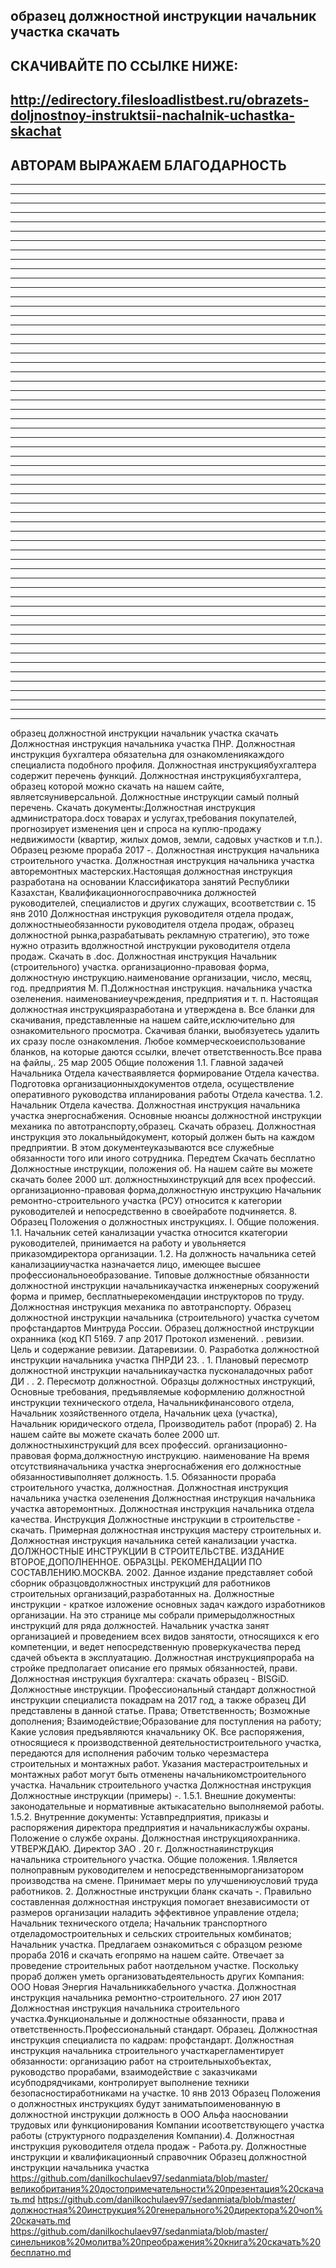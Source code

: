 образец должностной инструкции начальник участка скачать
--------------------------------------------------
СКАЧИВАЙТЕ ПО ССЫЛКЕ НИЖЕ:
--------------------------------------------------
http://edirectory.filesloadlistbest.ru/obrazets-doljnostnoy-instruktsii-nachalnik-uchastka-skachat
--------------------------------------------------
АВТОРАМ ВЫРАЖАЕМ БЛАГОДАРНОСТЬ
--------------------------------------------------
--------------------------------------------------
--------------------------------------------------
--------------------------------------------------
--------------------------------------------------
--------------------------------------------------
--------------------------------------------------
--------------------------------------------------
--------------------------------------------------
--------------------------------------------------
--------------------------------------------------
--------------------------------------------------
--------------------------------------------------
--------------------------------------------------
--------------------------------------------------
--------------------------------------------------
--------------------------------------------------
--------------------------------------------------
--------------------------------------------------
--------------------------------------------------
--------------------------------------------------
--------------------------------------------------
--------------------------------------------------
--------------------------------------------------
--------------------------------------------------
--------------------------------------------------
--------------------------------------------------
--------------------------------------------------
--------------------------------------------------
--------------------------------------------------
--------------------------------------------------
--------------------------------------------------
--------------------------------------------------
--------------------------------------------------
--------------------------------------------------
--------------------------------------------------
--------------------------------------------------
--------------------------------------------------
--------------------------------------------------
--------------------------------------------------
--------------------------------------------------
--------------------------------------------------
--------------------------------------------------
--------------------------------------------------
--------------------------------------------------
--------------------------------------------------
--------------------------------------------------
--------------------------------------------------
--------------------------------------------------
--------------------------------------------------
--------------------------------------------------
--------------------------------------------------
--------------------------------------------------
--------------------------------------------------
--------------------------------------------------
--------------------------------------------------
--------------------------------------------------
--------------------------------------------------
--------------------------------------------------
образец должностной инструкции начальник участка скачать Должностная инструкция начальника участка ПНР. Должностная инструкция бухгалтера обязательна для ознакомлениякаждого специалиста подобного профиля. Должностная инструкциябухгалтера содержит перечень функций. Должностная инструкциябухгалтера, образец которой можно скачать на нашем сайте, являетсяуниверсальной. Должностные инструкции самый полный перечень.  Скачать документы:Должностная инструкция администратора.docx  товарах и услугах,требования покупателей, прогнозирует изменения цен и спроса на куплю-продажу недвижимости (квартир, жилых домов, земли, садовых участков и т.п.). Образец резюме прораба 2017 -. Должностная инструкция начальника строительного участка. Должностная инструкция начальника участка авторемонтных мастерских.Настоящая должностная инструкция разработана на основании Классификатора занятий Республики Казахстан, Квалификационногосправочника должностей руководителей, специалистов и других служащих, всоответствии с. 15 янв 2010  Должностная инструкция руководителя отдела продаж, должностныеобязанности руководителя отдела продаж, образец должностной  рынка,разрабатывать рекламную стратегию), это тоже нужно отразить вдолжностной инструкции руководителя отдела продаж. Скачать в .doc. Должностная инструкция Начальник (строительного) участка. организационно-правовая форма, должностную инструкцию.наименование организации, число, месяц, год. предприятия М. П.Должностная инструкция. начальника участка озеленения. наименованиеучреждения, предприятия и т. п. Настоящая должностная инструкцияразработана и утверждена в. Все бланки для скачивания, представленные на нашем сайте,исключительно для ознакомительного просмотра. Скачивая бланки, выобязуетесь удалить их сразу после ознакомления. Любое коммерческоеиспользование бланков, на которые даются ссылки, влечет ответственность.Все права на файлы,. 25 мар 2005  Общие положения 1.1. Главной задачей Начальника Отдела качестваявляется формирование Отдела качества. Подготовка организационныхдокументов отдела, осуществление оперативного руководства ипланирования работы Отдела качества. 1.2. Начальник Отдела качества. Должностная инструкция начальника участка энергоснабжения. Основные нюансы должностной инструкции механика по автотранспорту,образец.  Скачать образец. Должностная инструкция  это локальныйдокумент, который должен быть на каждом предприятии. В этом документеуказываются все служебные обязанности того или иного сотрудника. Передтем
Скачать бесплатно Должностные инструкции, положения об. На нашем сайте вы можете скачать более 2000 шт. должностныхинструкций для всех профессий.  организационно-правовая форма,должностную инструкцию  Начальник ремонтно-строительного участка (РСУ) относится к категории руководителей и непосредственно в своейработе подчиняется. 8. Образец Положения о должностных инструкциях. I. Общие положения. 1.1. Начальник сетей канализации участка относится ккатегории руководителей, принимается на работу и увольняется приказомдиректора организации. 1.2. На должность начальника сетей канализацииучастка назначается лицо, имеющее высшее профессиональноеобразование. Типовые должностные обязанности должностной инструкции начальникаучастка инженерных сооружений форма и пример, бесплатныерекомендации инструкторов по труду. Должностная инструкция механика по автотранспорту. Образец должностной инструкции начальника (строительного) участка сучетом профстандартов Минтруда России. Образец должностной инструкции охранника (код КП 5169. 7 апр 2017  Протокол изменений. . ревизии. Цель и содержание ревизии. Датаревизии. 0. Разработка должностной инструкции начальника участка ПНРДИ 23. . 1. Плановый пересмотр должностной инструкции начальникаучастка пусконаладочных работ ДИ . . 2. Пересмотр должностной. Образцы должностных инструкций, Основные требования, предъявляемые коформлению должностной инструкции  технического отдела, Начальникфинансового отдела, Начальник хозяйственного отдела, Начальник цеха (участка), Начальник юридического отдела, Производитель работ (прораб) 2. На нашем сайте вы можете скачать более 2000 шт. должностныхинструкций для всех профессий.  организационно-правовая форма,должностную инструкцию. наименование  На время отсутствияначальника участка энергоснабжения его должностные обязанностивыполняет должность. 1.5. Обязанности прораба строительного участка, должностная. Должностная инструкция начальника участка озеленения
Должностная инструкция начальника участка авторемонтных. Должностная инструкция начальника отдела качества. Инстpукция Должностные инструкции в строительстве - скачать. Примерная должностная инструкция мастеру строительных и. Должностная инструкция начальника сетей канализации участка. ДОЛЖНОСТНЫЕ ИНСТРУКЦИИ В СТРОИТЕЛЬСТВЕ. ИЗДАНИЕ ВТОРОЕ,ДОПОЛНЕННОЕ. ОБРАЗЦЫ. РЕКОМЕНДАЦИИ ПО СОСТАВЛЕНИЮ.МОСКВА. 2002. Данное издание представляет собой сборник образцовдолжностных инструкций для работников строительных организаций,разработанных на. Должностные инструкции - краткое изложение основных задач каждого изработников организации. На это странице мы собрали примерыдолжностных инструкций для ряда должностей. Начальник участка занят организацией и проведением всех видов занятости, относящихся к его компетенции, и ведет непосредственную проверкукачества перед сдачей объекта в эксплуатацию. Должностная инструкцияпрораба на стройке предполагает описание его прямых обязанностей, прави. Должностная инструкция бухгалтера: скачать образец  - BISGiD. Должностные инструкции. Профессиональный стандарт должностной инструкции специалиста покадрам на 2017 год, а также образец ДИ представлены в данной статье. Права; Ответственность; Возможные дополнения; Взаимодействие;Образование для поступления на работу; Какие условия предъявляются кначальнику ОК. Все распоряжения, относящиеся к производственной деятельностистроительного участка, передаются для исполнения рабочим только черезмастера строительных и монтажных работ. Указания мастерастроительных и монтажных работ могут быть отменены начальникомстроительного участка. Начальник строительного участка  Должностная инструкция
Должностные инструкции (примеры) -. 1.5.1. Внешние документы: законодательные и нормативные актыкасательно выполняемой работы. 1.5.2. Внутренние документы: Уставпредприятия, приказы и распоряжения директора предприятия и начальникаслужбы охраны. Положение о службе охраны. Должностная инструкцияохранника. УТВЕРЖДАЮ. Директор ЗАО .  20 г. Должностнаяинструкция начальника строительного участка. Общие положения. 1.Является полноправным руководителем и непосредственныморганизатором производства на смене. Принимает меры по улучшениюусловий труда работников. 2. Должностные инструкции бланк скачать -. Правильно составленная должностная инструкция помогает внезависимости от размеров организации наладить эффективное управление отдела; Начальник технического отдела; Начальник транспортного отделадомостроительных и сельских строительных комбинатов; Начальник участка. Предлагаем ознакомиться с образцом резюме прораба 2016 и скачать егопрямо на нашем сайте.  Отвечает за проведение строительных работ наотдельном участке. Поскольку прораб должен уметь организоватьдеятельность других  Компания: ООО Новая Энергия Начальниккабельного участка. Должностная инструкция начальника ремонтно-строительного. 27 июн 2017  Должностная инструкция начальника строительного участка.Функциональные и должностные обязанности, права и ответственность.Профессиональный стандарт. Образец. Должностная инструкция специалиста по кадрам: профстандарт. Должностная инструкция начальника строительного участкарегламентирует обязанности: организацию работ на строительныхобъектах, руководство прорабами, взаимодействие с заказчиками исубподрядчиками, контролирует выполнение техники безопасностиработниками на участке. 10 янв 2013  Образец Положения о должностных инструкциях  будут заниматьпоименованную в должностной инструкции должность в ООО Альфа наосновании трудовых или  функционирования Компании исоответствующего участка работы (структурного подразделения Компании).4. Должностная инструкция руководителя отдела продаж - Работа.ру. Должностные инструкции и квалификационный справочник
Образец должностной инструкции начальника участка
https://github.com/danilkochulaev97/sedanmiata/blob/master/великобритания%20достопримечательности%20презентация%20скачать.md
https://github.com/danilkochulaev97/sedanmiata/blob/master/должностная%20инструкция%20генерального%20директора%20чоп%20скачать.md
https://github.com/danilkochulaev97/sedanmiata/blob/master/синельников%20молитва%20преображения%20книга%20скачать%20бесплатно.md
